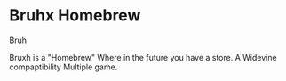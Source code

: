 Bruhx Homebrew
============
Bruh

Bruxh is a "Homebrew" 
Where in the future you have a store.
A Widevine compaptibility
Multiple game.
